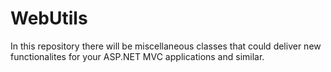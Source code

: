 # WebUtils

In this repository there will be miscellaneous classes that could deliver new functionalites for your ASP.NET MVC applications and similar.